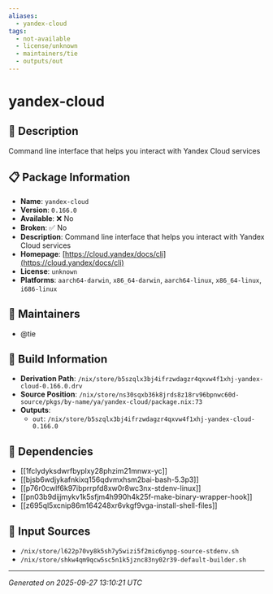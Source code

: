 ```yaml
---
aliases:
  - yandex-cloud
tags:
  - not-available
  - license/unknown
  - maintainers/tie
  - outputs/out
---
```


# yandex-cloud

## 📝 Description

Command line interface that helps you interact with Yandex Cloud services

## 📋 Package Information

- **Name**: `yandex-cloud`
- **Version**: `0.166.0`
- **Available**: ❌ No
- **Broken**: ✅ No
- **Description**: Command line interface that helps you interact with Yandex Cloud services
- **Homepage**: [https://cloud.yandex/docs/cli](https://cloud.yandex/docs/cli)
- **License**: `unknown`
- **Platforms**: `aarch64-darwin`, `x86_64-darwin`, `aarch64-linux`, `x86_64-linux`, `i686-linux`
## 👥 Maintainers

- @tie


## 🔧 Build Information

- **Derivation Path**: `/nix/store/b5szqlx3bj4ifrzwdagzr4qxvw4f1xhj-yandex-cloud-0.166.0.drv`
- **Source Position**: `/nix/store/ns30sqxb36k8jrds8z18rv96bpnwc60d-source/pkgs/by-name/ya/yandex-cloud/package.nix:73`
- **Outputs**:
  - `out`:  `/nix/store/b5szqlx3bj4ifrzwdagzr4qxvw4f1xhj-yandex-cloud-0.166.0`

## 🔗 Dependencies

- [[1fclydyksdwrfbyplxy28phzim21mnwx-yc]]
- [[bjsb6wdjykafnkixq156qdvmxhsm2bai-bash-5.3p3]]
- [[p76r0cwlf6k97ibprrpfd8xw0r8wc3nx-stdenv-linux]]
- [[pn03b9dijjmykv1k5sfjm4h990h4k25f-make-binary-wrapper-hook]]
- [[z695ql5xcnip86m164248xr6vkgf9vga-install-shell-files]]

## 📁 Input Sources

- `/nix/store/l622p70vy8k5sh7y5wizi5f2mic6ynpg-source-stdenv.sh`
- `/nix/store/shkw4qm9qcw5sc5n1k5jznc83ny02r39-default-builder.sh`

---
*Generated on 2025-09-27 13:10:21 UTC*

